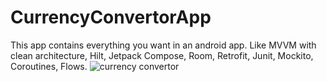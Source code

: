 # CurrencyConvertorApp
This app contains everything you want in an android app. Like MVVM with clean architecture, Hilt, Jetpack Compose, Room, Retrofit, Junit, Mockito, Coroutines, Flows.
![currency convertor](https://github.com/user-attachments/assets/e4ea7a3b-4768-4ed5-aefc-10ced3f09745)

